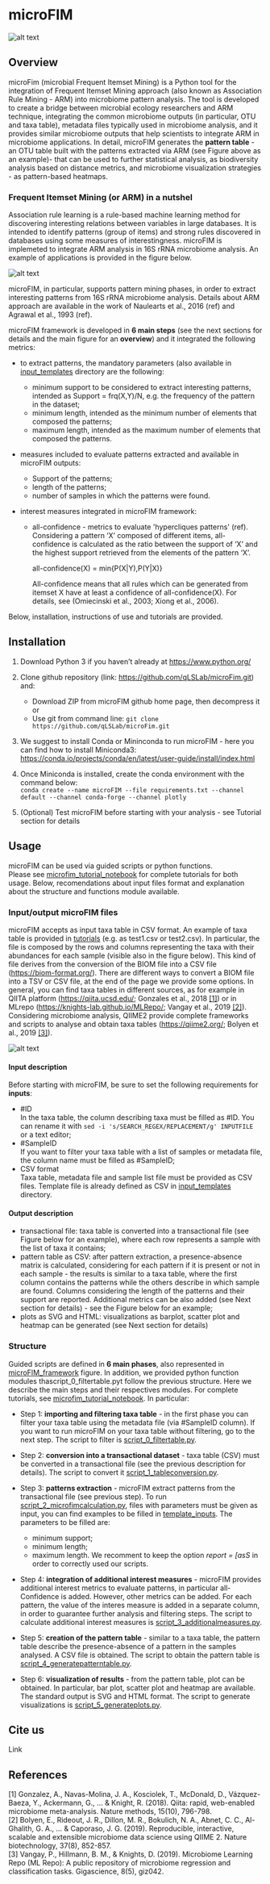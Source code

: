 # microFIM

![alt text](microFIM_framework.jpg)

## Overview
microFim (microbial Frequent Itemset Mining) is a Python tool for the integration of Frequent Itemset Mining approach (also known as Association Rule Mining - ARM) into microbiome pattern analysis.
The tool is developed to create a bridge between microbial ecology researchers and ARM technique, integrating the common microbiome outputs (in particular, OTU and taxa table), metadata files typically used in microbiome analysis, and it provides similar microbiome outputs that help scientists to integrate ARM in microbiome applications. In detail, microFIM generates the **pattern table** - an OTU table built with the patterns extracted via ARM (see Figure above as an example)- that can be used to further statistical analysis, as biodiversity analysis based on distance metrics, and microbiome visualization strategies - as pattern-based heatmaps.

### Frequent Itemset Mining (or ARM) in a nutshel
Association rule learning is a rule-based machine learning method for discovering interesting relations between variables in large databases. It is intended to identify patterns (group of items) and strong rules discovered in databases using some measures of interestingness.
microFIM is implemeted to integrate ARM analysis in 16S rRNA microbiome analysis. An example of applications is provided in the figure below.

![alt text](arm_microbiome_applications.png)

microFIM, in particular, supports pattern mining phases, in order to extract interesting patterns from 16S rRNA microbiome analysis.
Details about ARM approach are available in the work of Naulearts et al., 2016 (ref) and Agrawal et al., 1993 (ref).

microFIM framework is developed in **6 main steps** (see the next sections for details and the main figure for an **overview**) and it integrated the following metrics:

* to extract patterns, the mandatory parameters (also available in [input_templates](input_templates) directory are the following:
   * minimum support to be considered to extract interesting patterns, intended as Support = frq(X,Y)/N, e.g. the frequency of the pattern in the dataset;
   * minimum length, intended as the minimum number of elements that composed the patterns;
   * maximum length, intended as the maximum number of elements that composed the patterns.

* measures included to evaluate patterns extracted and available in microFIM outputs:
   * Support of the patterns;
   * length of the patterns;
   * number of samples in which the patterns were found.
   
* interest measures integrated in microFIM framework:
   * all-confidence - metrics to evaluate 'hypercliques patterns' (ref). Considering a pattern ‘X’ composed of different items, all-confidence is calculated as the     ratio between the support of ‘X’ and the highest support retrieved from the elements of the pattern ‘X’.
   
      all-confidence(X) = min{P(X|Y),P(Y|X)}
   
       All-confidence means that all rules which can be generated from itemset X have at least a confidence of all-confidence(X). For details, see (Omiecinski et    al., 2003; Xiong et al., 2006).

Below, installation, instructions of use and tutorials are provided.

## Installation
1. Download Python 3 if you haven’t already at https://www.python.org/
2. Clone github repository (link: https://github.com/qLSLab/microFim.git) and:
    * Download ZIP from microFIM github home page, then decompress it\
    or 
    * Use git from command line: `git clone https://github.com/qLSLab/microFim.git`

3. We suggest to install Conda or Mininconda to run microFIM - here you can find how to install Miniconda3: https://conda.io/projects/conda/en/latest/user-guide/install/index.html

4. Once Miniconda is installed, create the conda environment with the command below: \
`conda create --name microFIM --file requirements.txt --channel default --channel conda-forge --channel plotly`

5. (Optional) Test microFIM before starting with your analysis - see Tutorial section for details

## Usage
microFIM can be used via guided scripts or python functions. \
Please see [microfim_tutorial_notebook](microfim_tutorial_notebook.ipynb) for complete tutorials for both usage.
Below, recomendations about input files format and explanation about the structure and functions module available.

### Input/output microFIM files
microFIM accepts as input taxa table in CSV format. An example of taxa table is provided in [tutorials](tutorials) (e.g. as test1.csv or test2.csv). In particular, the file is composed by the rows and columns representing the taxa with their abundances for each sample (visible also in the figure below). This kind of file derives from the conversion of the BIOM file into a CSV file (https://biom-format.org/). There are different ways to convert a BIOM file into a TSV or CSV file, at the end of the page we provide some options. In general, you can find taxa tables in different sources, as for example in QIITA platform (https://qiita.ucsd.edu/; Gonzales et al., 2018 [[1]](#1)) or in MLrepo (https://knights-lab.github.io/MLRepo/; Vangay et al., 2019 [[2]](#2)).
Considering microbiome analysis, QIIME2 provide complete frameworks and scripts to analyse and obtain taxa tables (https://qiime2.org/; Bolyen et al., 2019 [[3]](#3)).

![alt text](taxa_table_example.png)

#### Input description
Before starting with microFIM, be sure to set the following requirements for **inputs**:
* #ID \
In the taxa table, the column describing taxa must be filled as #ID. You can rename it with `sed -i 's/SEARCH_REGEX/REPLACEMENT/g' INPUTFILE` \
or a text editor;
* #SampleID \
If you want to filter your taxa table with a list of samples or metadata file, the column name must be filled as #SampleID; 
* CSV format \
Taxa table, metadata file and sample list file must be provided as CSV files. Template file is already defined as CSV in [input_templates](input_templates) directory.

#### Output description
* transactional file: taxa table is converted into a transactional file (see Figure below for an example), where each row represents a sample with the list of taxa it contains;
* pattern table as CSV: after pattern extraction, a presence-absence matrix is calculated, considering for each pattern if it is present or not in each sample - the results is similar to a taxa table, where the first column contains the patterns while the others describe in which sample are found. Columns considering the length of the patterns and their support are reported. Additional metrics can be also added (see Next section for details) - see the Figure below for an example;
* plots as SVG and HTML: visualizations as barplot, scatter plot and heatmap can be generated (see Next section for details)


### Structure
Guided scripts are defined in **6 main phases**, also represented in [microFIM_framework](microFIM_framework.jpg) figure.
In addition, we provided python function modules thascript_0_filtertable.pyt follow the previous structure. Here we describe the main steps and their respectives modules. For complete tutorials, see [microfim_tutorial_notebook](microfim_tutorial_notebook.ipynb). 
In particular:
* Step 1: **importing and filtering taxa table** - in the first phase you can filter your taxa table using the metadata file (via #SampleID column). 
If you want to run microFIM on your taxa table without filtering, go to the next step.
The script to filter is [script_0_filtertable.py](script_0_filtertable.py). 

* Step 2: **conversion into a transactional dataset** - taxa table (CSV) must be converted in a transactional file (see the previous description for details). The script to convert it [script_1_tableconversion.py](script_1_tableconversion.py).

* Step 3: **patterns extraction** - microFIM extract patterns from the transactional file (see previous step). To run [script_2_microfimcalculation.py](script_2_microfimcalculation.py), files with parameters must be given as input, you can find examples to be filled in [template_inputs](template_inputs).
The parameters to be filled are: 
   * minimum support;
   * minimum length;
   * maximum length.
We recomment to keep the option *report = [asS* in order to correctly used our scripts.

* Step 4: **integration of additional interest measures** - microFIM provides additional interest metrics to evaluate patterns, in particular all-Confidence is added. However, other metrics can be added. For each pattern, the value of the interes measure is added in a separate column, in order to guarantee further analysis and filtering steps. The script to calculate additional interest measures is [script_3_additionalmeasures.py](script_3_additionalmeasures.py). 

* Step 5: **creation of the pattern table** - similar to a taxa table, the pattern table describe the presence-absence of a pattern in the samples analysed. A CSV file is obtained. The script to obtain the pattern table is [script_4_generatepatterntable.py](script_4_generatepatterntable.py). 

* Step 6: **visualization of results** - from the pattern table, plot can be obtained. In particular, bar plot, scatter plot and heatmap are available. The standard output is SVG and HTML format. The script to generate visualizations is [script_5_generateplots.py](script_5_generateplots.py).

## Cite us
Link

## References
<a id="1">[1]</a> 
Gonzalez, A., Navas-Molina, J. A., Kosciolek, T., McDonald, D., Vázquez-Baeza, Y., Ackermann, G., ... & Knight, R. (2018). Qiita: rapid, web-enabled microbiome meta-analysis. Nature methods, 15(10), 796-798. \
<a id="2">[2]</a> 
Bolyen, E., Rideout, J. R., Dillon, M. R., Bokulich, N. A., Abnet, C. C., Al-Ghalith, G. A., ... & Caporaso, J. G. (2019). Reproducible, interactive, scalable and extensible microbiome data science using QIIME 2. Nature biotechnology, 37(8), 852-857. \
<a id="3">[3]</a> 
Vangay, P., Hillmann, B. M., & Knights, D. (2019). Microbiome Learning Repo (ML Repo): A public repository of microbiome regression and classification tasks. Gigascience, 8(5), giz042.
